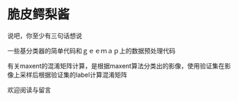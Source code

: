  # 脆皮鳄梨酱
 说吧，你至少有三句话想说
 
 一些基分类器的简单代码和ｇｅｅｍａｐ上的数据预处理代码
 
 有关maxent的混淆矩阵计算，是根据maxent算法分类出的影像，使用验证集在影像上采样后根据验证集的label计算混淆矩阵

 欢迎阅读与留言
